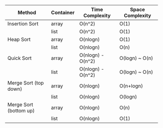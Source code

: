 | Method                 | Container | Time Complexity   | Space Complexity |
|------------------------|-----------|-------------------|------------------|
| Insertion Sort         | array     | O(n^2)            | O(1)             |
|                        | list      | O(n^2)            | O(1)             |
| Heap Sort              | array     | O(nlogn)          | O(1)             |
|                        | list      | O(nlogn)          | O(n)             |
| Quick Sort             | array     | O(nlogn) - O(n^2) | O(logn) ~ O(n)   |
|                        | list      | O(nlogn) - O(n^2) | O(logn) ~ O(n)   |
| Merge Sort (top down)  | array     | O(nlogn)          | O(n+logn)        |
|                        | list      | O(nlogn)          | O(logn)          |
| Merge Sort (bottom up) | array     | O(nlogn)          | O(n)             |
|                        | list      | O(nlogn)          | O(1)             |